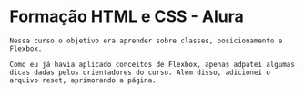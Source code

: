 # Formação HTML e CSS - Alura

    Nessa curso o objetivo era aprender sobre classes, posicionamento e Flexbox.

    Como eu já havia aplicado conceitos de Flexbox, apenas adpatei algumas dicas dadas pelos orientadores do curso. Além disso, adicionei o arquivo reset, aprimorando a página.
